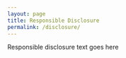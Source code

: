 ```yaml
---
layout: page
title: Responsible Disclosure
permalink: /disclosure/
---
```


Responsible disclosure text goes here
